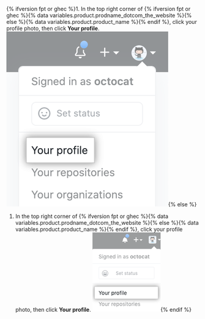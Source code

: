 {% ifversion fpt or ghec %}1. In the top right corner of {% ifversion fpt or ghec %}{% data variables.product.prodname_dotcom_the_website %}{% else %}{% data variables.product.product_name %}{% endif %}, click your profile photo, then click **Your profile**.
  ![个人资料照片](/assets/images/help/profile/top_right_avatar.png){% else %}
1. In the top right corner of {% ifversion fpt or ghec %}{% data variables.product.prodname_dotcom_the_website %}{% else %}{% data variables.product.product_name %}{% endif %}, click your profile photo, then click **Your profile**. ![Profile photo](/assets/images/enterprise/settings/top_right_avatar.png){% endif %}
